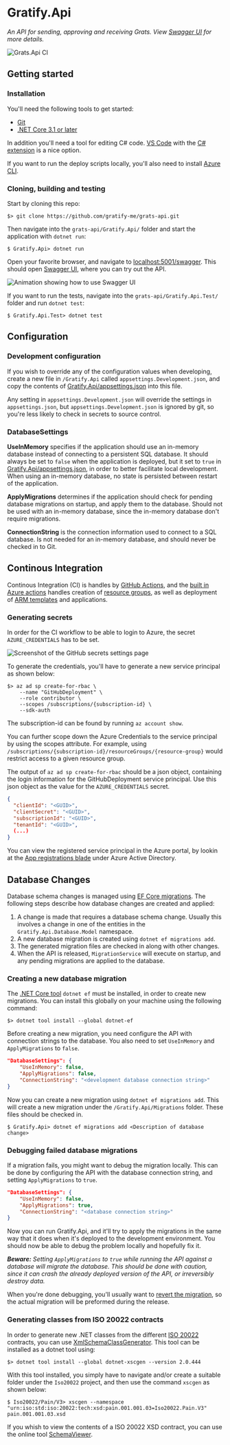 Gratify.Api
===========
_An API for sending, approving and receiving Grats. View [Swagger UI](https://grats-api.azurewebsites.net/swagger/index.html) for more details._

![Grats.Api CI](https://github.com/gratify-me/grats-api/workflows/Grats.Api%20CI/badge.svg)

Getting started
---------------

### Installation
You'll need the following tools to get started:
* [Git](https://git-scm.com/downloads)
* [.NET Core 3.1 or later](https://dotnet.microsoft.com/download)

In addition you'll need a tool for editing C# code. [VS Code](https://code.visualstudio.com/download) with the [C# extension](https://marketplace.visualstudio.com/items?itemName=ms-vscode.csharp) is a nice option.

If you want to run the deploy scripts locally, you'll also need to install [Azure CLI](https://docs.microsoft.com/en-us/cli/azure/install-azure-cli?view=azure-cli-latest).

### Cloning, building and testing
Start by cloning this repo:
```shell
$> git clone https://github.com/gratify-me/grats-api.git
```

Then navigate into the `grats-api/Gratify.Api/` folder and start the application with `dotnet run`:
```shell
$ Gratify.Api> dotnet run
```

Open your favorite browser, and navigate to [localhost:5001/swagger](https://localhost:5001/swagger). This should open [Swagger UI](https://swagger.io/tools/swagger-ui/), where you can try out the API.

![Animation showing how to use Swagger UI](Images/grats-api-swagger.gif)

If you want to run the tests, navigate into the `grats-api/Gratify.Api.Test/` folder and run `dotnet test`:
```shell
$ Gratify.Api.Test> dotnet test
```

Configuration
-------------

### Development configuration
If you wish to override any of the configuration values when developing, create a new file in `/Gratify.Api` called `appsettings.Development.json`, and copy the contents of [Gratify.Api/appsettings.json](Gratify.Api/appsettings.json) into this file.

Any setting in `appsettings.Development.json` will override the settings in `appsettings.json`, but `appsettings.Development.json` is ignored by git, so you're less likely to check in secrets to source control.

### DatabaseSettings
**UseInMemory** specifies if the application should use an in-memory database instead of connecting to a persistent SQL database. It should always be set to `false` when the application is deployed, but it set to `true` in [Gratify.Api/appsettings.json](Drops.Api/appsettings.json), in order to better facilitate local development. When using an in-memory database, no state is persisted between restart of the application.

**ApplyMigrations** determines if the application should check for pending database migrations on startup, and apply them to the database. Should not be used with an in-memory database, since the in-memory database don't require migrations.

**ConnectionString** is the connection information used to connect to a SQL database. Is not needed for an in-memory database, and should never be checked in to Git.

Continous Integration
---------------------

Continous Integration (CI) is handles by [GitHub Actions](https://help.github.com/en/actions), and the [built in Azure actions](https://github.com/Azure/actions) handles creation of [resource groups](https://docs.microsoft.com/en-us/azure/azure-resource-manager/resource-group-overview), as well as deployment of [ARM templates](https://docs.microsoft.com/en-us/azure/azure-resource-manager/resource-group-authoring-templates) and applications.

### Generating secrets
In order for the CI workflow to be able to login to Azure, the secret `AZURE_CREDENTIALS` has to be set.

![Screenshot of the GitHub secrets settings page](Images/github-secrets-example.png)

To generate the credentials, you'll have to generate a new service principal as shown below:
```shell
$> az ad sp create-for-rbac \
    --name "GitHubDeployment" \
    --role contributor \
    --scopes /subscriptions/{subscription-id} \
    --sdk-auth
```

The subscription-id can be found by running `az account show`.

You can further scope down the Azure Credentials to the service principal by using the scopes attribute. For example, using `/subscriptions/{subscription-id}/resourceGroups/{resource-group}` would restrict access to a given resource group.

The output of `az ad sp create-for-rbac` should be a json object, containing the login information for the GitHubDeployment service principal. Use this json object as the value for the `AZURE_CREDENTIALS` secret.
```json
{
  "clientId": "<GUID>",
  "clientSecret": "<GUID>",
  "subscriptionId": "<GUID>",
  "tenantId": "<GUID>",
  (...)
}
```

You can view the registered service principal in the Azure portal, by lookin at the [App registrations blade](https://portal.azure.com/#blade/Microsoft_AAD_IAM/ActiveDirectoryMenuBlade/RegisteredApps) under Azure Active Directory.

Database Changes
----------------

Database schema changes is managed using [EF Core migrations](https://docs.microsoft.com/en-us/ef/core/managing-schemas/migrations/). The following steps describe how database changes are created and applied:
1. A change is made that requires a database schema change. Usually this involves a change in one of the entities in the `Gratify.Api.Database.Model` namespace.
2. A new database migration is created using `dotnet ef migrations add`.
3. The generated migration files are checked in along with other changes.
4. When the API is released, `MigrationService` will execute on startup, and any pending migrations are applied to the database.

### Creating a new database migration
The [.NET Core tool](https://docs.microsoft.com/en-us/dotnet/core/tools/global-tools) `dotnet ef` must be installed, in order to create new migrations. You can install this globally on your machine using the following command:

```shell
$> dotnet tool install --global dotnet-ef
```

Before creating a new migration, you need configure the API with connection strings to the database. You also need to set `UseInMemory` and `ApplyMigrations` to `false`.

```json
"DatabaseSettings": {
    "UseInMemory": false,
    "ApplyMigrations": false,
    "ConnectionString": "<development database connection string>"
}
```

Now you can create a new migration using `dotnet ef migrations add`. This will create a new migration under the `/Gratify.Api/Migrations` folder. These files should be checked in.

```shell
$ Gratify.Api> dotnet ef migrations add <Description of database change>
```

### Debugging failed database migrations
If a migration fails, you might want to debug the migration locally. This can be done by configuring the API with the database connection string, and setting `ApplyMigrations` to `true`.

```json
"DatabaseSettings": {
    "UseInMemory": false,
    "ApplyMigrations": true,
    "ConnectionString": "<database connection string>"
}
```

Now you can run Gratify.Api, and it'll try to apply the migrations in the same way that it does when it's deployed to the development environment. You should now be able to debug the problem locally and hopefully fix it.

_**Beware:** Setting `ApplyMigrations` to `true` while running the API against a database will migrate the database. This should be done with caution, since it can crash the already deployed version of the API, or irreversibly destroy data._

When you're done debugging, you'll usually want to [revert the migration](https://docs.microsoft.com/en-us/ef/core/managing-schemas/migrations/?tabs=dotnet-core-cli#revert-a-migration), so the actual migration will be preformed during the release.

### Generating classes from ISO 20022 contracts
In order to generate new .NET classes from the different [ISO 20022](https://www.iso20022.org/) contracts, you can use [XmlSchemaClassGenerator](https://github.com/mganss/XmlSchemaClassGenerator). This tool can be installed as a dotnet tool using:

```shell
$> dotnet tool install --global dotnet-xscgen --version 2.0.444
```

With this tool installed, you simply have to navigate and/or create a suitable folder under the `Iso20022` project, and then use the command `xscgen` as shown below:

```shell
$ Iso20022/Pain/V3> xscgen --namespace "urn:iso:std:iso:20022:tech:xsd:pain.001.001.03=Iso20022.Pain.V3" pain.001.001.03.xsd
```

If you whish to view the contents of a ISO 20022 XSD contract, you can use the online tool [SchemaViewer](http://www.xml-tools.net/schemaviewer.html).

